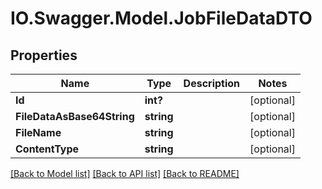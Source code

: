 # IO.Swagger.Model.JobFileDataDTO
## Properties

Name | Type | Description | Notes
------------ | ------------- | ------------- | -------------
**Id** | **int?** |  | [optional] 
**FileDataAsBase64String** | **string** |  | [optional] 
**FileName** | **string** |  | [optional] 
**ContentType** | **string** |  | [optional] 

[[Back to Model list]](../README.md#documentation-for-models) [[Back to API list]](../README.md#documentation-for-api-endpoints) [[Back to README]](../README.md)

